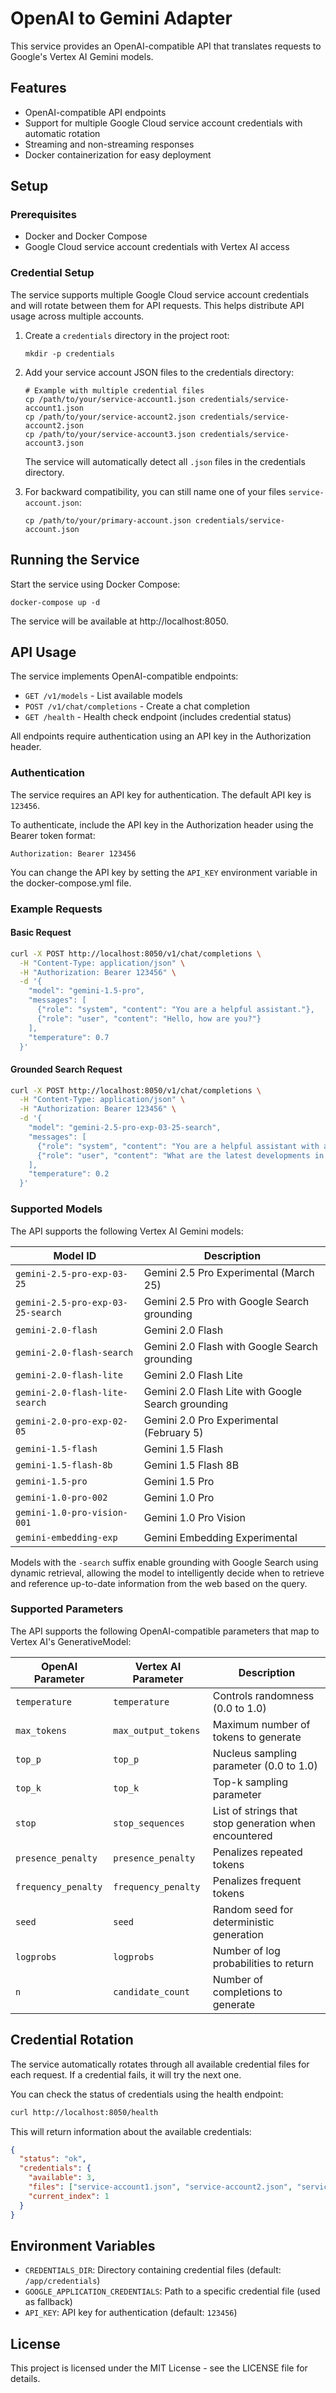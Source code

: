 # OpenAI to Gemini Adapter

This service provides an OpenAI-compatible API that translates requests to Google's Vertex AI Gemini models.

## Features

- OpenAI-compatible API endpoints
- Support for multiple Google Cloud service account credentials with automatic rotation
- Streaming and non-streaming responses
- Docker containerization for easy deployment

## Setup

### Prerequisites

- Docker and Docker Compose
- Google Cloud service account credentials with Vertex AI access

### Credential Setup

The service supports multiple Google Cloud service account credentials and will rotate between them for API requests. This helps distribute API usage across multiple accounts.

1. Create a `credentials` directory in the project root:
   ```
   mkdir -p credentials
   ```

2. Add your service account JSON files to the credentials directory:
   ```
   # Example with multiple credential files
   cp /path/to/your/service-account1.json credentials/service-account1.json
   cp /path/to/your/service-account2.json credentials/service-account2.json
   cp /path/to/your/service-account3.json credentials/service-account3.json
   ```

   The service will automatically detect all `.json` files in the credentials directory.

3. For backward compatibility, you can still name one of your files `service-account.json`:
   ```
   cp /path/to/your/primary-account.json credentials/service-account.json
   ```

## Running the Service

Start the service using Docker Compose:

```
docker-compose up -d
```

The service will be available at http://localhost:8050.

## API Usage

The service implements OpenAI-compatible endpoints:

- `GET /v1/models` - List available models
- `POST /v1/chat/completions` - Create a chat completion
- `GET /health` - Health check endpoint (includes credential status)

All endpoints require authentication using an API key in the Authorization header.

### Authentication

The service requires an API key for authentication. The default API key is `123456`.

To authenticate, include the API key in the Authorization header using the Bearer token format:

```
Authorization: Bearer 123456
```

You can change the API key by setting the `API_KEY` environment variable in the docker-compose.yml file.

### Example Requests

#### Basic Request

```bash
curl -X POST http://localhost:8050/v1/chat/completions \
  -H "Content-Type: application/json" \
  -H "Authorization: Bearer 123456" \
  -d '{
    "model": "gemini-1.5-pro",
    "messages": [
      {"role": "system", "content": "You are a helpful assistant."},
      {"role": "user", "content": "Hello, how are you?"}
    ],
    "temperature": 0.7
  }'
```

#### Grounded Search Request

```bash
curl -X POST http://localhost:8050/v1/chat/completions \
  -H "Content-Type: application/json" \
  -H "Authorization: Bearer 123456" \
  -d '{
    "model": "gemini-2.5-pro-exp-03-25-search",
    "messages": [
      {"role": "system", "content": "You are a helpful assistant with access to the latest information."},
      {"role": "user", "content": "What are the latest developments in quantum computing?"}
    ],
    "temperature": 0.2
  }'
```

### Supported Models

The API supports the following Vertex AI Gemini models:

| Model ID | Description |
|----------|-------------|
| `gemini-2.5-pro-exp-03-25` | Gemini 2.5 Pro Experimental (March 25) |
| `gemini-2.5-pro-exp-03-25-search` | Gemini 2.5 Pro with Google Search grounding |
| `gemini-2.0-flash` | Gemini 2.0 Flash |
| `gemini-2.0-flash-search` | Gemini 2.0 Flash with Google Search grounding |
| `gemini-2.0-flash-lite` | Gemini 2.0 Flash Lite |
| `gemini-2.0-flash-lite-search` | Gemini 2.0 Flash Lite with Google Search grounding |
| `gemini-2.0-pro-exp-02-05` | Gemini 2.0 Pro Experimental (February 5) |
| `gemini-1.5-flash` | Gemini 1.5 Flash |
| `gemini-1.5-flash-8b` | Gemini 1.5 Flash 8B |
| `gemini-1.5-pro` | Gemini 1.5 Pro |
| `gemini-1.0-pro-002` | Gemini 1.0 Pro |
| `gemini-1.0-pro-vision-001` | Gemini 1.0 Pro Vision |
| `gemini-embedding-exp` | Gemini Embedding Experimental |

Models with the `-search` suffix enable grounding with Google Search using dynamic retrieval, allowing the model to intelligently decide when to retrieve and reference up-to-date information from the web based on the query.

### Supported Parameters

The API supports the following OpenAI-compatible parameters that map to Vertex AI's GenerativeModel:

| OpenAI Parameter | Vertex AI Parameter | Description |
|------------------|---------------------|-------------|
| `temperature` | `temperature` | Controls randomness (0.0 to 1.0) |
| `max_tokens` | `max_output_tokens` | Maximum number of tokens to generate |
| `top_p` | `top_p` | Nucleus sampling parameter (0.0 to 1.0) |
| `top_k` | `top_k` | Top-k sampling parameter |
| `stop` | `stop_sequences` | List of strings that stop generation when encountered |
| `presence_penalty` | `presence_penalty` | Penalizes repeated tokens |
| `frequency_penalty` | `frequency_penalty` | Penalizes frequent tokens |
| `seed` | `seed` | Random seed for deterministic generation |
| `logprobs` | `logprobs` | Number of log probabilities to return |
| `n` | `candidate_count` | Number of completions to generate |

## Credential Rotation

The service automatically rotates through all available credential files for each request. If a credential fails, it will try the next one.

You can check the status of credentials using the health endpoint:

```bash
curl http://localhost:8050/health
```

This will return information about the available credentials:

```json
{
  "status": "ok",
  "credentials": {
    "available": 3,
    "files": ["service-account1.json", "service-account2.json", "service-account3.json"],
    "current_index": 1
  }
}
```

## Environment Variables

- `CREDENTIALS_DIR`: Directory containing credential files (default: `/app/credentials`)
- `GOOGLE_APPLICATION_CREDENTIALS`: Path to a specific credential file (used as fallback)
- `API_KEY`: API key for authentication (default: `123456`)

## License

This project is licensed under the MIT License - see the LICENSE file for details.